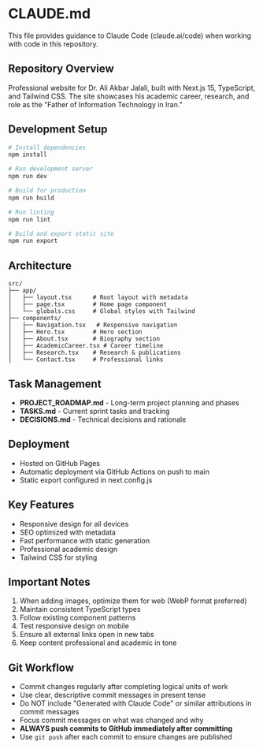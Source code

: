 # CLAUDE.md

This file provides guidance to Claude Code (claude.ai/code) when working with code in this repository.

## Repository Overview

Professional website for Dr. Ali Akbar Jalali, built with Next.js 15, TypeScript, and Tailwind CSS. The site showcases his academic career, research, and role as the "Father of Information Technology in Iran."

## Development Setup

```bash
# Install dependencies
npm install

# Run development server
npm run dev

# Build for production
npm run build

# Run linting
npm run lint

# Build and export static site
npm run export
```

## Architecture

```
src/
├── app/
│   ├── layout.tsx      # Root layout with metadata
│   ├── page.tsx        # Home page component
│   └── globals.css     # Global styles with Tailwind
├── components/
│   ├── Navigation.tsx   # Responsive navigation
│   ├── Hero.tsx        # Hero section
│   ├── About.tsx       # Biography section
│   ├── AcademicCareer.tsx # Career timeline
│   ├── Research.tsx    # Research & publications
│   └── Contact.tsx     # Professional links
```

## Task Management

- **PROJECT_ROADMAP.md** - Long-term project planning and phases
- **TASKS.md** - Current sprint tasks and tracking
- **DECISIONS.md** - Technical decisions and rationale

## Deployment

- Hosted on GitHub Pages
- Automatic deployment via GitHub Actions on push to main
- Static export configured in next.config.js

## Key Features

- Responsive design for all devices
- SEO optimized with metadata
- Fast performance with static generation
- Professional academic design
- Tailwind CSS for styling

## Important Notes

1. When adding images, optimize them for web (WebP format preferred)
2. Maintain consistent TypeScript types
3. Follow existing component patterns
4. Test responsive design on mobile
5. Ensure all external links open in new tabs
6. Keep content professional and academic in tone

## Git Workflow

- Commit changes regularly after completing logical units of work
- Use clear, descriptive commit messages in present tense
- Do NOT include "Generated with Claude Code" or similar attributions in commit messages
- Focus commit messages on what was changed and why
- **ALWAYS push commits to GitHub immediately after committing**
- Use `git push` after each commit to ensure changes are published